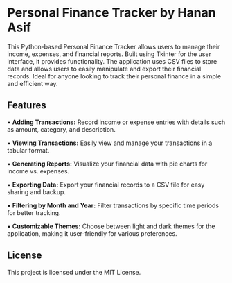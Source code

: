 # Personal Finance Tracker by Hanan Asif

This Python-based Personal Finance Tracker allows users to manage their income, expenses, and financial reports. Built using Tkinter for the user interface, it provides functionality.
The application uses CSV files to store data and allows users to easily manipulate and export their financial records. Ideal for anyone looking to track their personal finance in a simple and efficient way.

## **Features**

• **Adding Transactions:** Record income or expense entries with details such as amount, category, and description.

• **Viewing Transactions:** Easily view and manage your transactions in a tabular format.

• **Generating Reports:** Visualize your financial data with pie charts for income vs. expenses.

• **Exporting Data:** Export your financial records to a CSV file for easy sharing and backup.

• **Filtering by Month and Year:** Filter transactions by specific time periods for better tracking.

• **Customizable Themes:** Choose between light and dark themes for the application, making it user-friendly for various preferences.

## **License**

This project is licensed under the MIT License.
